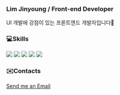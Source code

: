### Lim Jinyoung / Front-end Developer

UI 개발에 강점이 있는 프론트엔드 개발자입니다🙌

### 💻Skills 
<img src="https://img.shields.io/badge/-HTML-blue"> <img src="https://img.shields.io/badge/-CSS-lightgrey"> <img src="https://img.shields.io/badge/-JavaScript-red"> <img src="https://img.shields.io/badge/-React-143d59"> <img src="https://img.shields.io/badge/-Typescript-007AAC">

### ✉️Contacts

<a href="mailto:delheure29@gmail.com">Send me an Email</a>
